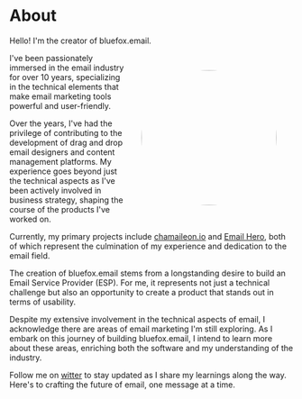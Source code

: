 # About

Hello! I'm the creator of bluefox.email.

![Me](/me.png)

I've been passionately immersed in the email industry for over 10 years, specializing in the technical elements that make email marketing tools powerful and user-friendly.

Over the years, I've had the privilege of contributing to the development of drag and drop email designers and content management platforms. My experience goes beyond just the technical aspects as I've been actively involved in business strategy, shaping the course of the products I've worked on.

Currently, my primary projects include [chamaileon.io](https://chamaileon.io/) and [Email Hero](https://emailhero.io/), both of which represent the culmination of my experience and dedication to the email field.

The creation of bluefox.email stems from a longstanding desire to build an Email Service Provider (ESP). For me, it represents not just a technical challenge but also an opportunity to create a product that stands out in terms of usability.

Despite my extensive involvement in the technical aspects of email, I acknowledge there are areas of email marketing I'm still exploring. As I embark on this journey of building bluefox.email, I intend to learn more about these areas, enriching both the software and my understanding of the industry.

Follow me on [witter](https://twitter.com/bluefoxemail) to stay updated as I share my learnings along the way. Here's to crafting the future of email, one message at a time.

<style scoped>
  img {
      border-radius: 50%;
      max-width: 100%;
      width: 240px;

      display: block;
      float: right;

      margin: 30px;
  }

  @media only screen and (max-width: 500px) {
    img {
      float: none;
      width: 512px;
      margin: 0;
    }
  }
</style>